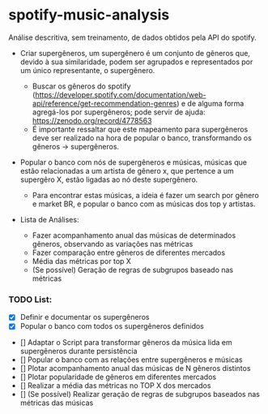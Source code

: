 # spotify-music-analysis
Análise descritiva, sem treinamento, de dados obtidos pela API do spotify.

* Criar supergêneros, um supergênero é um conjunto de gẽneros que, devido à sua similaridade, podem ser agrupados e representados por um único representante, o supergênero. 
  - Buscar os gêneros do spotify (https://developer.spotify.com/documentation/web-api/reference/get-recommendation-genres) e de alguma forma agregá-los por supergêneros; pode servir de ajuda: https://zenodo.org/record/4778563
  - É importante ressaltar que este mapeamento para supergêneros deve ser realizado na hora de popular o banco, transformando os gêneros -> supergêneros.
  
* Popular o banco com nós de supergêneros e músicas, músicas que estão relacionadas a um artista de gênero x, que pertence a um supergêro X, estão ligadas ao nó deste supergênero.
  - Para encontrar estas músicas, a ideia é fazer um search por gênero e market BR, e popular o banco com as músicas dos top y artistas.
  
  
* Lista de Análises:
	- Fazer acompanhamento anual das músicas de determinados gêneros, observando as variações nas métricas
	- Fazer comparação entre gêneros de diferentes mercados
	- Média das métricas por top X 
	- (Se possível) Geração de regras de subgrupos baseado nas métricas

### TODO List:
   - [x] Definir e documentar os supergêneros
   - [x] Popular o banco com todos os supergêneros definidos
   - [] Adaptar o Script para transformar gêneros da música lida em supergêneros durante persistência
   - [] Popular o banco com as relações entre supergêneros e músicas
   - [] Plotar acompanhamento anual das músicas de N gêneros distintos
   - [] Plotar popularidade de gêneros em diferentes mercados
   - [] Realizar a média das métricas no TOP X dos mercados
   - [] (Se possível) Realizar geração de regras de subgrupos baseados nas métricas das músicas